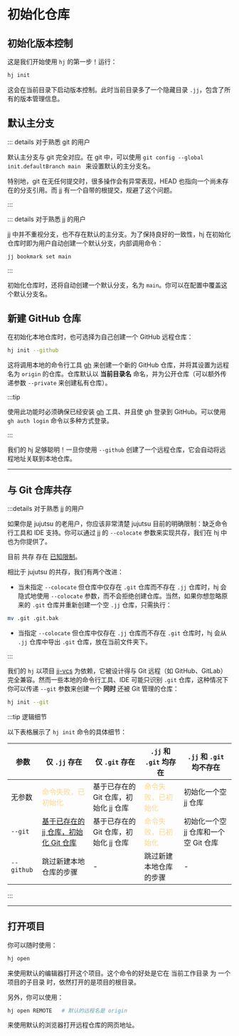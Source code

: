 # 初始化仓库

## 初始化版本控制

这是我们开始使用 `hj` 的第一步！运行：

```sh
hj init
```

这会在当前目录下启动版本控制。此时当前目录多了一个隐藏目录 `.jj`，包含了所有的版本管理信息。


## 默认主分支

::: details 对于熟悉 git 的用户

默认主分支与 git 完全对应。在 git 中，可以使用 `git config --global init.defaultBranch main
` 来设置默认的主分支名。

特别地，git 在无任何提交时，很多操作会有异常表现，HEAD 也指向一个尚未存在的分支引用。而 jj 有一个自带的根提交，规避了这个问题。

:::

::: details 对于熟悉 jj 的用户

jj 中并不重视分支，也不存在默认的主分支。为了保持良好的一致性，hj 在初始化仓库时即为用户自动创建一个默认分支，内部调用命令：

```sh
jj bookmark set main
```

:::

初始化仓库时，还将自动创建一个默认分支，名为 `main`。你可以在配置中覆盖这个默认分支名。

## 新建 GitHub 仓库

在初始化本地仓库时，也可选择为自己创建一个 GitHub 远程仓库：

```sh
hj init --github
```

这将调用本地的命令行工具 [gh](https://cli.github.com/) 来创建一个新的 GitHub 仓库，并将其设置为远程名为 `origin` 的仓库。仓库默认以 **当前目录名** 命名，并为公开仓库（可以额外传递参数 `--private` 来创建私有仓库）。

:::tip

使用此功能时必须确保已经安装 [gh](https://cli.github.com/) 工具、并且使 gh 登录到 GitHub。可以使用 `gh auth login` 命令以多种方式登录。

:::

我们的 hj 足够聪明！一旦你使用 `--github` 创建了一个远程仓库，它会自动将远程地址关联到本地仓库。

---

## 与 Git 仓库共存

:::details 对于熟悉 jj 的用户

如果你是 jujutsu 的老用户，你应该非常清楚 jujutsu 目前的明确限制：缺乏命令行工具和 IDE 支持。你可以通过 jj 的 `--colocate` 参数来实现共存，我们在 hj 中也为你提供了。

目前 共存 存在 [已知限制](https://jj-vcs.github.io/jj/latest/git-compatibility/#co-located-jujutsugit-repos)。

相比于 jujutsu 的共存，我们有两个改进：

- 当未指定 `--colocate` 但仓库中仅存在 `.git` 仓库而不存在 `.jj` 仓库时，hj 会隐式地使用 `--colocate` 参数，而不会拒绝创建仓库。当然，如果你想忽略原来的 `.git` 仓库并重新创建一个空 `.jj` 仓库，只需执行：

```sh
mv .git .git.bak
```

- 当指定 `--colocate` 但仓库中仅存在 `.jj` 仓库而不存在 `.git` 仓库时，hj 会从 `.jj` 仓库中导出 `.git` 仓库，放在当前文件夹下。

:::

我们的 `hj` 以项目 [jj-vcs](https://github.com/jj-vcs/jj) 为依赖，它被设计得与 Git 远程（如 GitHub、GitLab）完全兼容。然而一些本地的命令行工具、IDE 可能只识别 `.git` 仓库，这种情况下你可以传递 `--git` 参数来创建一个 **同时** 还被 Git 管理的仓库：

```sh
hj init --git
```

:::tip 逻辑细节

以下表格展示了 `hj init` 命令的具体细节：

| 参数 | 仅 `.jj` 存在 | 仅 `.git` 存在 | `.jj` 和 `.git` 均存在 | `.jj` 和 `.git` 均不存在 |
| --- | --- | --- | --- | --- |
| 无参数 | <span style="color: #FAD689">命令失败，已初始化</span> | 基于已存在的 Git 仓库，初始化 jj 仓库 | <span style="color: #FAD689">命令失败，已初始化</span> | 初始化一个空 jj 仓库 |
| `--git` | [基于已存在的 jj 仓库，初始化 Git 仓库](https://jj-vcs.github.io/jj/v0.32.0/git-compatibility/#converting-a-repo-into-a-co-located-repo) | 基于已存在的 Git 仓库，初始化 jj 仓库 | <span style="color: #FAD689">命令失败，已初始化</span> | 初始化一个空 jj 仓库和一个空 Git 仓库
| `--github` | 跳过新建本地仓库的步骤 | - | 跳过新建本地仓库的步骤 | -

:::

---

## 打开项目

你可以随时使用：

```sh
hj open
```

来使用默认的编辑器打开这个项目。这个命令的好处是它在 当前工作目录 为 一个项目的子目录 时，依然打开的是项目的根目录。

另外，你可以使用：

```sh
hj open REMOTE   # 默认的远程名是 origin
```

来使用默认的浏览器打开远程仓库的网页地址。


<!-- 运行：

```sh
hj log
```

这个命令能够查看当前仓库的提交记录。目前我们还没有进行任何手动的提交，但已经存在了两个节点！

标识为 `zzzzzzzz` 的节点是 jj 的 **根提交**，它是自动生成的。这个提交应该是空白的，仅用于标识仓库的根。

最顶部的提交（`@`）被称作 **工作副本**。它是当前 **正在编辑** 的版本。向 Git 远程仓库推送的提交应该总是位于 **根提交** 和 **工作副本**之间，而不包含这两个提交本身。 -->

